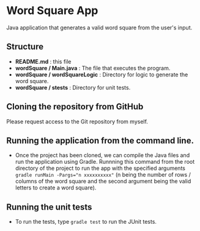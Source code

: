 # Word Square App

Java application that generates a valid word square from the user's input.

## Structure

* **README.md** : this file
* **wordSquare / Main.java** : The file that executes the program.
* **wordSquare / wordSquareLogic** : Directory for logic to generate the word square.
* **wordSquare / stests** : Directory for unit tests.

## Cloning the repository from GitHub
Please request access to the Git repository from myself.

## Running the application from the command line.
* Once the project has been cloned, we can compile the Java files and run the application using Gradle. Runnning this command from the root directory of the project to run the app with the specified arguments ```gradle runMain -Pargs="n xxxxxxxxxx"``` (n being the number of rows / columns of the word square and the second argument being the valid letters to create a word square).

## Running the unit tests
* To run the tests, type ```gradle test``` to run the JUnit tests.



